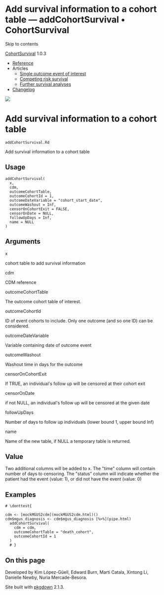 # Add survival information to a cohort table — addCohortSurvival • CohortSurvival

Skip to contents

[CohortSurvival](../index.html) 1.0.3

  * [Reference](../reference/index.html)
  * Articles
    * [Single outcome event of interest](../articles/a01_Single_event_of_interest.html)
    * [Competing risk survival](../articles/a02_Competing_risk_survival.html)
    * [Further survival analyses](../articles/a03_Further_survival_analyses.html)
  * [Changelog](../news/index.html)




![](../logo.png)

# Add survival information to a cohort table

`addCohortSurvival.Rd`

Add survival information to a cohort table

## Usage
    
    
    addCohortSurvival(
      x,
      cdm,
      outcomeCohortTable,
      outcomeCohortId = 1,
      outcomeDateVariable = "cohort_start_date",
      outcomeWashout = Inf,
      censorOnCohortExit = FALSE,
      censorOnDate = NULL,
      followUpDays = Inf,
      name = NULL
    )

## Arguments

x
    

cohort table to add survival information

cdm
    

CDM reference

outcomeCohortTable
    

The outcome cohort table of interest.

outcomeCohortId
    

ID of event cohorts to include. Only one outcome (and so one ID) can be considered.

outcomeDateVariable
    

Variable containing date of outcome event

outcomeWashout
    

Washout time in days for the outcome

censorOnCohortExit
    

If TRUE, an individual's follow up will be censored at their cohort exit

censorOnDate
    

if not NULL, an individual's follow up will be censored at the given date

followUpDays
    

Number of days to follow up individuals (lower bound 1, upper bound Inf)

name
    

Name of the new table, if NULL a temporary table is returned.

## Value

Two additional columns will be added to x. The "time" column will contain number of days to censoring. The "status" column will indicate whether the patient had the event (value: 1), or did not have the event (value: 0)

## Examples
    
    
    # \donttest{
    
    cdm <- [mockMGUS2cdm](mockMGUS2cdm.html)()
    cdm$mgus_diagnosis <- cdm$mgus_diagnosis [%>%](pipe.html)
      addCohortSurvival(
        cdm = cdm,
        outcomeCohortTable = "death_cohort",
        outcomeCohortId = 1
      )
      # }
    
    

## On this page

Developed by Kim López-Güell, Edward Burn, Marti Catala, Xintong Li, Danielle Newby, Nuria Mercade-Besora.

Site built with [pkgdown](https://pkgdown.r-lib.org/) 2.1.3.
